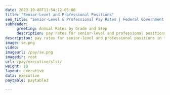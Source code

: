 ```yaml
---
date: 2023-10-08T11:54:12-05:00
title: "Senior-Level and Professional Positions"
seo_title: "Senior-Level & Professional Pay Rates | Federal Government Salaries "
subheader:
     greeting: Annual Rates by Grade and Step
     description: pay rates for senior-level and professional positions in the federal government. Stay informed about government salary scales.
description: pay rates for senior-level and professional positions in the federal government. Stay informed about government salary scales.
image: se.png
video: 
imageurl: /pay/se.png
imagedir: root
url: /pay/executive/slst/
weight: 10
layout: executive
data: executive
paytable: paytable3

---
```

